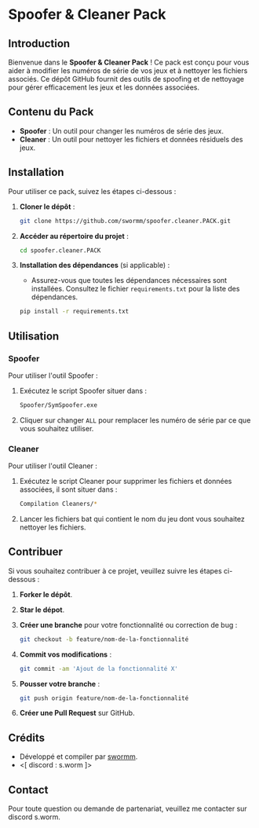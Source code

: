 # Spoofer & Cleaner Pack

## Introduction

Bienvenue dans le **Spoofer & Cleaner Pack** ! Ce pack est conçu pour vous aider à modifier les numéros de série de vos jeux et à nettoyer les fichiers associés. Ce dépôt GitHub fournit des outils de spoofing et de nettoyage pour gérer efficacement les jeux et les données associées.

## Contenu du Pack

- **Spoofer** : Un outil pour changer les numéros de série des jeux.
- **Cleaner** : Un outil pour nettoyer les fichiers et données résiduels des jeux.

## Installation

Pour utiliser ce pack, suivez les étapes ci-dessous :

1. **Cloner le dépôt** :
   ```bash
   git clone https://github.com/swormm/spoofer.cleaner.PACK.git
   ```

2. **Accéder au répertoire du projet** :
   ```bash
   cd spoofer.cleaner.PACK
   ```

3. **Installation des dépendances** (si applicable) :
   - Assurez-vous que toutes les dépendances nécessaires sont installées. Consultez le fichier `requirements.txt` pour la liste des dépendances.

   ```bash
   pip install -r requirements.txt
   ```

## Utilisation

### Spoofer

Pour utiliser l'outil Spoofer :

1. Exécutez le script Spoofer situer dans  :

   ```bash
   Spoofer/SymSpoofer.exe
   ```

2. Cliquer sur changer `ALL` pour remplacer les numéro de série par ce que vous souhaitez utiliser.

### Cleaner

Pour utiliser l'outil Cleaner :

1. Exécutez le script Cleaner pour supprimer les fichiers et données associées, il sont situer dans :

   ```bash
   Compilation Cleaners/*
   ```

2. Lancer les fichiers bat qui contient le nom du jeu dont vous souhaitez nettoyer les fichiers.

## Contribuer

Si vous souhaitez contribuer à ce projet, veuillez suivre les étapes ci-dessous :

1. **Forker le dépôt**.
2. **Star le dépot**.
3. **Créer une branche** pour votre fonctionnalité ou correction de bug :
   ```bash
   git checkout -b feature/nom-de-la-fonctionnalité
   ```

4. **Commit vos modifications** :
   ```bash
   git commit -am 'Ajout de la fonctionnalité X'
   ```

5. **Pousser votre branche** :
   ```bash
   git push origin feature/nom-de-la-fonctionnalité
   ```

6. **Créer une Pull Request** sur GitHub.

## Crédits

- Développé et compiler par [swormm](https://github.com/swormm).
- <[ discord : s.worm ]>

## Contact

Pour toute question ou demande de partenariat, veuillez me contacter sur discord s.worm.
